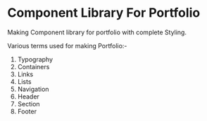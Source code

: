 # Component Library For Portfolio
Making Component library for portfolio with complete Styling.

 Various terms used for making Portfolio:-
 1. Typography
 1. Containers
 1. Links
 1. Lists
 1. Navigation
 1. Header
 1. Section
 1. Footer